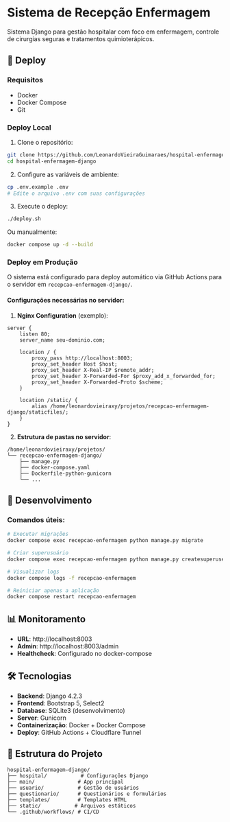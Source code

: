 # Sistema de Recepção Enfermagem

Sistema Django para gestão hospitalar com foco em enfermagem, controle de cirurgias seguras e tratamentos quimioterápicos.

## 🚀 Deploy

### Requisitos
- Docker
- Docker Compose
- Git

### Deploy Local

1. Clone o repositório:
```bash
git clone https://github.com/LeonardoVieiraGuimaraes/hospital-enfermagem-django.git
cd hospital-enfermagem-django
```

2. Configure as variáveis de ambiente:
```bash
cp .env.example .env
# Edite o arquivo .env com suas configurações
```

3. Execute o deploy:
```bash
./deploy.sh
```

Ou manualmente:
```bash
docker compose up -d --build
```

### Deploy em Produção

O sistema está configurado para deploy automático via GitHub Actions para o servidor em `recepcao-enfermagem-django/`.

#### Configurações necessárias no servidor:

1. **Nginx Configuration** (exemplo):
```nginx
server {
    listen 80;
    server_name seu-dominio.com;
    
    location / {
        proxy_pass http://localhost:8003;
        proxy_set_header Host $host;
        proxy_set_header X-Real-IP $remote_addr;
        proxy_set_header X-Forwarded-For $proxy_add_x_forwarded_for;
        proxy_set_header X-Forwarded-Proto $scheme;
    }
    
    location /static/ {
        alias /home/leonardovieiraxy/projetos/recepcao-enfermagem-django/staticfiles/;
    }
}
```

2. **Estrutura de pastas no servidor**:
```
/home/leonardovieiraxy/projetos/
└── recepcao-enfermagem-django/
    ├── manage.py
    ├── docker-compose.yaml
    ├── Dockerfile-python-gunicorn
    └── ...
```

## 🔧 Desenvolvimento

### Comandos úteis:
```bash
# Executar migrações
docker compose exec recepcao-enfermagem python manage.py migrate

# Criar superusuário
docker compose exec recepcao-enfermagem python manage.py createsuperuser

# Visualizar logs
docker compose logs -f recepcao-enfermagem

# Reiniciar apenas a aplicação
docker compose restart recepcao-enfermagem
```

## 📊 Monitoramento

- **URL**: http://localhost:8003
- **Admin**: http://localhost:8003/admin
- **Healthcheck**: Configurado no docker-compose

## 🛠️ Tecnologias

- **Backend**: Django 4.2.3
- **Frontend**: Bootstrap 5, Select2
- **Database**: SQLite3 (desenvolvimento)
- **Server**: Gunicorn
- **Containerização**: Docker + Docker Compose
- **Deploy**: GitHub Actions + Cloudflare Tunnel

## 📁 Estrutura do Projeto

```
hospital-enfermagem-django/
├── hospital/           # Configurações Django
├── main/              # App principal
├── usuario/           # Gestão de usuários
├── questionario/      # Questionários e formulários
├── templates/         # Templates HTML
├── static/           # Arquivos estáticos
└── .github/workflows/ # CI/CD
```